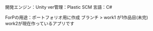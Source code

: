 開発エンジン：Unity
ver管理：Plastic SCM
言語：C#

ForPの用途：ポートフォリオ用に作成
ブランチ > work1 が1作品目(未完)　work2が現在作っているアプリです
